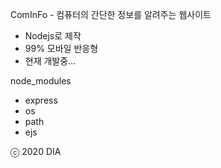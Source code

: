 ComInFo - 컴퓨터의 간단한 정보를 알려주는 웹사이트

 - Nodejs로 제작
 - 99% 모바일 반응형
 - 현재 개발중...

 node_modules
  - express
  - os
  - path
  - ejs

ⓒ 2020 DIA
